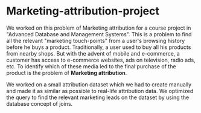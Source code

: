# Marketing-attribution-project

We worked on this problem of Marketing attribution for a course project in "Advanced Database and Management Systems". This is a problem to find all the relevant "marketing touch-points" from a user's browsing history before he buys a product. Traditionally, a user used to buy all his products from nearby shops. But with the advent of mobile and e-commerce, a customer has access to e-commerce websites, ads on television, radio ads, etc. To identify which of these media led to the final purchase of the product is the problem of **Marketing attribution**.

We worked on a small attribution dataset which we had to create manually and made it as similar as possible to real-life attribution data. We optimized the query to find the relevant marketing leads on the dataset by using the database concept of joins.
